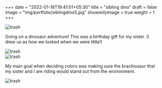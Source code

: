 +++
date = "2022-01-18T19:41:01+05:30"
title = "sibling dino"
draft = false
image = "img/portfolio/siblingdino5.jpg"
showonlyimage = true
weight = 1
+++

![trash](/img/portfolio/siblingdino5.jpg)

Going on a dinosaur adventure! This was a birthday gift for my sister. (I drew us as how we looked when we were little!)

![trash](/img/extra/siblingdino_ex0.jpg)\
![trash](/img/extra/siblingdino_ex1.jpg)

My main goal when deciding colors was making sure the brachiosaur that my sister and I are riding would stand out from the environment.

![trash](/img/extra/siblingdino_ex2.jpg)
